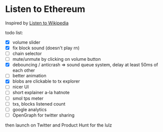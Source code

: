# Listen to Ethereum

Inspired by [Listen to Wikipedia](https://listen.hatnote.com)

todo list:

- [x] volume slider
- [x] fix block sound (doesn't play rn)
- [ ] chain selector
- [ ] mute/unmute by clicking on volume button
- [x] debouncing / anticrash => sound queue system, delay at least 50ms of each other
- [ ] better animation
- [x] blobs are clickable to tx explorer
- [ ] nicer UI
- [ ] short explainer a-la hatnote
- [ ] smol tps meter
- [ ] txs, blocks listened count
- [ ] google analytics
- [ ] OpenGraph for twitter sharing

then launch on Twitter and Product Hunt for the lulz
